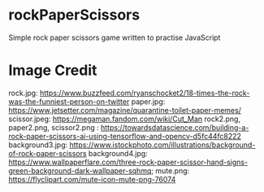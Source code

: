 # rockPaperScissors
Simple rock paper scissors game written to practise JavaScript

# Image Credit
rock.jpg: https://www.buzzfeed.com/ryanschocket2/18-times-the-rock-was-the-funniest-person-on-twitter
paper.jpg: https://www.jetsetter.com/magazine/quarantine-toilet-paper-memes/
scissor.jpeg: https://megaman.fandom.com/wiki/Cut_Man
rock2.png, paper2.png, scissor2.png : https://towardsdatascience.com/building-a-rock-paper-scissors-ai-using-tensorflow-and-opencv-d5fc44fc8222
background3.jpg: https://www.istockphoto.com/illustrations/background-of-rock-paper-scissors
background4.jpg: https://www.wallpaperflare.com/three-rock-paper-scissor-hand-signs-green-background-dark-wallpaper-sqhmq;
mute.png: https://flyclipart.com/mute-icon-mute-png-76074
